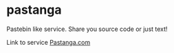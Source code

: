 pastanga
========

Pastebin like service. Share you source code or just text!

Link to service [Pastanga.com](http://pastanga.com)